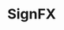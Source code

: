 ---
title: "SignFX"
image: "/assets/images/works/sign/file11.jpg"
heading: "Set the Stage with SignFX."
intro: "Promotional signs. Monument and backlit signs. LED displays. Whatever it is, the overall look and feel of your interior and exterior graphics play a role in how customers experience your environment. How the displays flow, their colors and type fonts all have an impact on the customer experience. And SignFX doesn't overlook a single detail."
section_2:
    - title: "Signs, Banners and a Lot More"
      description: "We do it all. From banners and fabricated displays to brand conversions and environmental brands. We also offer a full range of promotional designs, from jackets and hats to mugs and buttons."
usp:
    - heading: "One-Stop Shop"
      body: "We're your one stop shop for all your signage needs."
    - heading: "Projects of All Sizes"
      body: "No sign is too big, no detail too small to receive our undivided attention."
    - heading: "Specialized Staff"
      body: "Our sign specialists know how to mirror your brand and connect with customers."
---